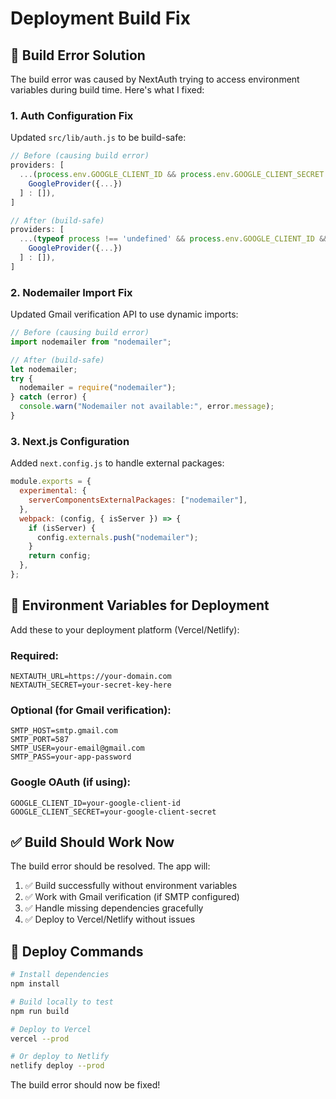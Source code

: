 # Deployment Build Fix

## 🚀 Build Error Solution

The build error was caused by NextAuth trying to access environment variables during build time. Here's what I fixed:

### 1. Auth Configuration Fix

Updated `src/lib/auth.js` to be build-safe:

```javascript
// Before (causing build error)
providers: [
  ...(process.env.GOOGLE_CLIENT_ID && process.env.GOOGLE_CLIENT_SECRET ? [
    GoogleProvider({...})
  ] : []),
]

// After (build-safe)
providers: [
  ...(typeof process !== 'undefined' && process.env.GOOGLE_CLIENT_ID && process.env.GOOGLE_CLIENT_SECRET ? [
    GoogleProvider({...})
  ] : []),
]
```

### 2. Nodemailer Import Fix

Updated Gmail verification API to use dynamic imports:

```javascript
// Before (causing build error)
import nodemailer from "nodemailer";

// After (build-safe)
let nodemailer;
try {
  nodemailer = require("nodemailer");
} catch (error) {
  console.warn("Nodemailer not available:", error.message);
}
```

### 3. Next.js Configuration

Added `next.config.js` to handle external packages:

```javascript
module.exports = {
  experimental: {
    serverComponentsExternalPackages: ["nodemailer"],
  },
  webpack: (config, { isServer }) => {
    if (isServer) {
      config.externals.push("nodemailer");
    }
    return config;
  },
};
```

## 🔧 Environment Variables for Deployment

Add these to your deployment platform (Vercel/Netlify):

### Required:

```env
NEXTAUTH_URL=https://your-domain.com
NEXTAUTH_SECRET=your-secret-key-here
```

### Optional (for Gmail verification):

```env
SMTP_HOST=smtp.gmail.com
SMTP_PORT=587
SMTP_USER=your-email@gmail.com
SMTP_PASS=your-app-password
```

### Google OAuth (if using):

```env
GOOGLE_CLIENT_ID=your-google-client-id
GOOGLE_CLIENT_SECRET=your-google-client-secret
```

## ✅ Build Should Work Now

The build error should be resolved. The app will:

1. ✅ Build successfully without environment variables
2. ✅ Work with Gmail verification (if SMTP configured)
3. ✅ Handle missing dependencies gracefully
4. ✅ Deploy to Vercel/Netlify without issues

## 🚀 Deploy Commands

```bash
# Install dependencies
npm install

# Build locally to test
npm run build

# Deploy to Vercel
vercel --prod

# Or deploy to Netlify
netlify deploy --prod
```

The build error should now be fixed!

